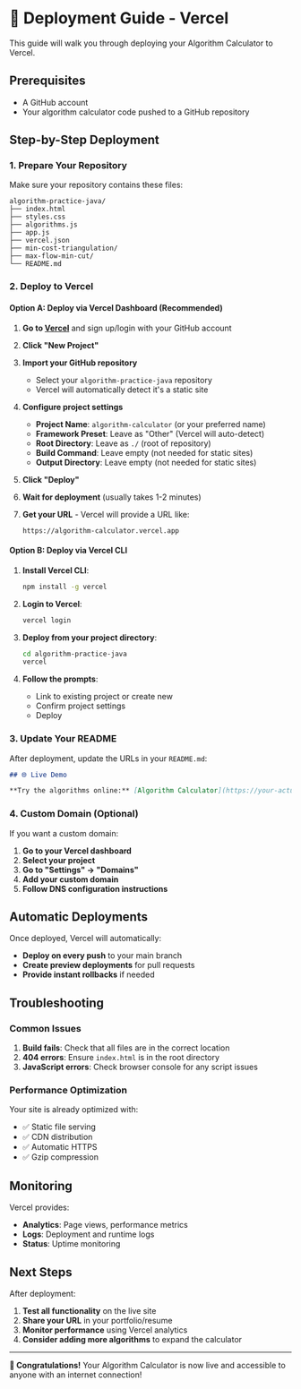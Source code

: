 # 🚀 Deployment Guide - Vercel

This guide will walk you through deploying your Algorithm Calculator to Vercel.

## Prerequisites

- A GitHub account
- Your algorithm calculator code pushed to a GitHub repository

## Step-by-Step Deployment

### 1. Prepare Your Repository

Make sure your repository contains these files:
```
algorithm-practice-java/
├── index.html
├── styles.css
├── algorithms.js
├── app.js
├── vercel.json
├── min-cost-triangulation/
├── max-flow-min-cut/
└── README.md
```

### 2. Deploy to Vercel

#### Option A: Deploy via Vercel Dashboard (Recommended)

1. **Go to [Vercel](https://vercel.com)** and sign up/login with your GitHub account

2. **Click "New Project"**

3. **Import your GitHub repository**
   - Select your `algorithm-practice-java` repository
   - Vercel will automatically detect it's a static site

4. **Configure project settings**
   - **Project Name**: `algorithm-calculator` (or your preferred name)
   - **Framework Preset**: Leave as "Other" (Vercel will auto-detect)
   - **Root Directory**: Leave as `./` (root of repository)
   - **Build Command**: Leave empty (not needed for static sites)
   - **Output Directory**: Leave empty (not needed for static sites)

5. **Click "Deploy"**

6. **Wait for deployment** (usually takes 1-2 minutes)

7. **Get your URL** - Vercel will provide a URL like:
   ```
   https://algorithm-calculator.vercel.app
   ```

#### Option B: Deploy via Vercel CLI

1. **Install Vercel CLI**:
   ```bash
   npm install -g vercel
   ```

2. **Login to Vercel**:
   ```bash
   vercel login
   ```

3. **Deploy from your project directory**:
   ```bash
   cd algorithm-practice-java
   vercel
   ```

4. **Follow the prompts**:
   - Link to existing project or create new
   - Confirm project settings
   - Deploy

### 3. Update Your README

After deployment, update the URLs in your `README.md`:

```markdown
## 🌐 Live Demo

**Try the algorithms online:** [Algorithm Calculator](https://your-actual-url.vercel.app)
```

### 4. Custom Domain (Optional)

If you want a custom domain:

1. **Go to your Vercel dashboard**
2. **Select your project**
3. **Go to "Settings" → "Domains"**
4. **Add your custom domain**
5. **Follow DNS configuration instructions**

## Automatic Deployments

Once deployed, Vercel will automatically:
- **Deploy on every push** to your main branch
- **Create preview deployments** for pull requests
- **Provide instant rollbacks** if needed

## Troubleshooting

### Common Issues

1. **Build fails**: Check that all files are in the correct location
2. **404 errors**: Ensure `index.html` is in the root directory
3. **JavaScript errors**: Check browser console for any script issues

### Performance Optimization

Your site is already optimized with:
- ✅ Static file serving
- ✅ CDN distribution
- ✅ Automatic HTTPS
- ✅ Gzip compression

## Monitoring

Vercel provides:
- **Analytics**: Page views, performance metrics
- **Logs**: Deployment and runtime logs
- **Status**: Uptime monitoring

## Next Steps

After deployment:
1. **Test all functionality** on the live site
2. **Share your URL** in your portfolio/resume
3. **Monitor performance** using Vercel analytics
4. **Consider adding more algorithms** to expand the calculator

---

**🎉 Congratulations!** Your Algorithm Calculator is now live and accessible to anyone with an internet connection!
